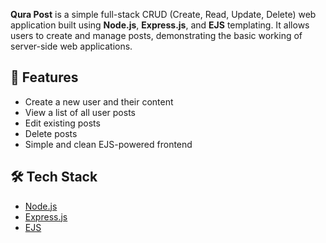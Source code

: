 **Qura Post** is a simple full-stack CRUD (Create, Read, Update, Delete) web application built using **Node.js**, **Express.js**, and **EJS** templating. It allows users to create and manage posts, demonstrating the basic working of server-side web applications.

## 🚀 Features

- Create a new user and their content
- View a list of all user posts
- Edit existing posts
- Delete posts
- Simple and clean EJS-powered frontend

## 🛠 Tech Stack

- [Node.js](https://nodejs.org/)
- [Express.js](https://expressjs.com/)
- [EJS](https://ejs.co/)

